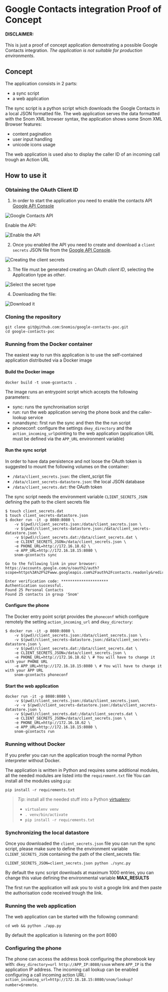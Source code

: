 # Google Contacts integration Proof of Concept

#### DISCLAIMER:
This is just a proof of concept application demostrating a possible Google Contacts integration.
*The application is not suitable for production environments*.

## Concept

The application consists in 2 parts:

* a sync script
* a web application

The sync script is a python script which downloads the Google Contacts in a local JSON formatted file.
The web application serves the data formatted with the Snom XML browser syntax, the application shows some Snom XML Browser features:

* content pagination
* user input handling
* unicode icons usage

The web application is used also to display the caller ID of an incoming call trough an Action URL

## How to use it

### Obtaining the OAuth Client ID

1) In order to start the application you need to enable the contacts API [Google API Console](https://console.developers.google.com/apis/)

  ![Google Contacts API](docs/contacts-api.png)
  
  Enable the API:
  
  ![Enable the API](docs/enable-api.png)


2) Once you enabled the API you need to create and download a `client secrets` JSON file from the [Google API Console](https://console.developers.google.com/apis/).

  ![Creating the client secrets](docs/create_client_secrets.png)

3) The file must be generated creating an OAuth *client ID*, selecting the Application type as *other*.

  ![Select the secret type](docs/select_type.png)

4) Downloading the file:

  ![Download it](docs/client_secrets_download.png)

### Cloning the repository

```
git clone git@github.com:Snomio/google-contacts-poc.git
cd google-contacts-poc
```

### Running from the Docker container

The easiest way to run this application is to use the self-contained application distributed via a Docker image

#### Build the Docker image

```
docker build -t snom-gcontacts .
```

The image runs an entrypoint script which accepts the following parameters:

* sync: runs the synchronisation script
* run: run the web application serving the phone book and the caller-lookup service
* runandsync: first run the sync and then the the run script
* phoneconf: configure the settings `dkey_directory` and the `action_incoming_url`pointing to the web application (application URL must be defined via the `APP_URL` environment variable)

#### Run the sync script

In order to have data persistence and not loose the OAuth token is suggested to mount the following volumes on the container:

- `/data/client_secrets.json`: the client_script file
- `/data/client_secrets-datastore.json`: the local JSON database
- `/data/client_secrets.dat`: the OAuth token

The sync script needs the environment variable `CLIENT_SECRETS_JSON` defining the path to the client secrets file

```
$ touch client_secrets.dat
$ touch client_secrets-datastore.json
$ docker run -it -p 8080:8080 \
	-v $(pwd)/client_secrets.json:/data/client_secrets.json \
	-v $(pwd)/client_secrets-datastore.json:/data/client_secrets-datastore.json \
	-v $(pwd)/client_secrets.dat:/data/client_secrets.dat \
	-e CLIENT_SECRETS_JSON=/data/client_secrets.json \
	-e PHONE_URL=http://172.16.18.62 \
	-e APP_URL=http://172.16.18.15:8080 \
	snom-gcontacts sync
	
Go to the following link in your browser:
https://accounts.google.com/o/oauth2/auth?scope=https%3A%2F%2Fwww.googleapis.com%2Fauth%2Fcontacts.readonly&redirect_uri=urn%3Aietf%3Awg%3Aoauth%3A2.0%3Aoob&response_type=code&client_id=xxxxxyyyyy.apps.googleusercontent.com&access_type=offline

Enter verification code: *********************
Authentication successful.
Found 25 Personal Contacts
Found 25 contacts in group 'Snom'
```

#### Configure the phone

The Docker entry point script provides the `phoneconf` which configure remotely the setting `action_incoming_url` and `dkey_directory`:

```
$ docker run -it -p 8080:8080 \
	-v $(pwd)/client_secrets.json:/data/client_secrets.json \
	-v $(pwd)/client_secrets-datastore.json:/data/client_secrets-datastore.json \
	-v $(pwd)/client_secrets.dat:/data/client_secrets.dat \
	-e CLIENT_SECRETS_JSON=/data/client_secrets.json \
	-e PHONE_URL=http://172.16.18.62 \ # You will have to change it with your PHONE URL
	-e APP_URL=http://172.16.18.15:8080 \ # You will have to change it with your APP URL
	snom-gcontacts phoneconf
```

#### Start the web application

```
docker run -it -p 8080:8080 \
	-v $(pwd)/client_secrets.json:/data/client_secrets.json\
	-v -v $(pwd)/client_secrets-datastore.json:/data/client_secrets-datastore.json \
	-v $(pwd)/client_secrets.dat:/data/client_secrets.dat \
	-e CLIENT_SECRETS_JSON=/data/client_secrets.json \
	-e PHONE_URL=http://172.16.18.62 \
	-e APP_URL=http://172.16.18.15:8080 \
	snom-gcontacts run
```

### Running without Docker

If you prefer you can run the application trough the normal Python interpreter without Docker.

The application is written in Python and requires some additional modules, all the needed modules are listed into the `requirement.txt` file
You can install all the modules using `pip`:

```
pip install -r requirements.txt
```

> *Tip*: install all the needed stuff into a Python [virtualenv](https://virtualenv.pypa.io/en/stable/):
>
> - `virtualenv venv`
> - `. venv/bin/activate`
> - `pip install -r requirements.txt`

### Synchronizing the local datastore

Once you downloaded the `client_secrets.json` file you can run the sync script, please make sure to define the environment variable `CLIENT_SECRETS_JSON`
containing the path of the client_secrets file:

```
CLIENT_SECRETS_JSON=client_secrets.json python ./sync.py
```

By default the sync script downloads at maximum 1000 entries, you can change this value defining the environmental variable **MAX_RESULTS**

The first run the application will ask you to visit a google link and then paste the authorisation code received trough the link.

### Running the web application

The web application can be started with the following command:

```
cd web && python ./app.py
```

By default the application is listening on the port 8080

### Configuring the phone

The phone can access the address book configuring the phonebook key with: `dkey_directory=url http://APP_IP:8080/snom` where `APP_IP` is the application IP address.
The incoming call lookup can be enabled configuring a call incoming action URL: `action_incoming_url=http://172.16.18.15:8080/snom/lookup?number=$remote`.


